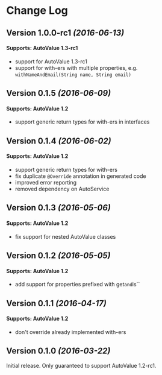 Change Log
==========

Version 1.0.0-rc1 *(2016-06-13)*
----------------------------

#### Supports: AutoValue 1.3-rc1

- support for AutoValue 1.3-rc1
- support for with-ers with multiple properties, e.g. `withNameAndEmail(String name, String email)`

Version 0.1.5 *(2016-06-09)*
----------------------------

#### Supports: AutoValue 1.2

- support generic return types for with-ers in interfaces

Version 0.1.4 *(2016-06-02)*
----------------------------

#### Supports: AutoValue 1.2

- support generic return types for with-ers
- fix duplicate `@Override` annotation in generated code
- improved error reporting
- removed dependency on AutoService

Version 0.1.3 *(2016-05-06)*
----------------------------

#### Supports: AutoValue 1.2

- fix support for nested AutoValue classes

Version 0.1.2 *(2016-05-05)*
----------------------------

#### Supports: AutoValue 1.2

- add support for properties prefixed with get` and `is``

Version 0.1.1 *(2016-04-17)*
----------------------------

#### Supports: AutoValue 1.2

- don't override already implemented with-ers

Version 0.1.0 *(2016-03-22)*
----------------------------

Initial release. Only guaranteed to support AutoValue 1.2-rc1.
